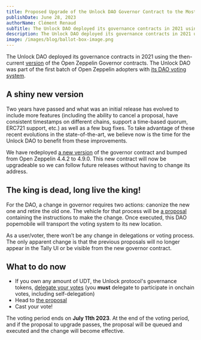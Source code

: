 ```yaml
---
title: Proposed Upgrade of the Unlock DAO Governor Contract to the Most Recent Version
publishDate: June 28, 2023
authorName: Clément Renaud
subTitle: The Unlock DAO deployed its governance contracts in 2021 using the then-current version of the Open Zeppelin Governor contracts. To take advantage of recent evolutions in the state-of-the-art, we believe now is the time for the Unlock DAO to redeploy a new version of the Open Zeppelin governor contracts and benefit from recent improvements.
description: The Unlock DAO deployed its governance contracts in 2021 using the then-current version of the Open Zeppelin Governor contracts. To take advantage of recent evolutions in the state-of-the-art, we believe now is the time for the Unlock DAO to redeploy a new version of the Open Zeppelin governor contracts and benefit from recent improvements.
image: /images/blog/ballot-box-image.png
---
```


The Unlock DAO deployed its governance contracts in 2021 using the then-current [version](https://blog.openzeppelin.com/governor-smart-contract) of the Open Zeppelin Governor contracts. The Unlock DAO was part of the first batch of Open Zeppelin adopters with [its DAO voting system](https://unlock-protocol.com/blog/unlock-dao).

## **A shiny new version**

Two years have passed and what was an initial release has evolved to include more features (including the ability to cancel a proposal, have consistent timestamps on different chains, support a time-based quorum, ERC721 support, etc.) as well as a few bug fixes. To take advantage of these recent evolutions in the state-of-the-art, we believe now is the time for the Unlock DAO to benefit from these improvements.

We have redeployed [a new version](https://etherscan.io/address/0x440d9D4E66d39bb28FB58729Cb4D3ead2A595591#code) of the governor contract and bumped from Open Zeppelin 4.4.2 to 4.9.0. This new contract will now be upgradeable so we can follow future releases without having to change its address.

## **The king is dead, long live the king!**

For the DAO, a change in governor requires two actions: canonize the new one and retire the old one. The vehicle for that process will be [a proposal](https://www.tally.xyz/gov/unlock/proposal/36208249270120864100503453462134662510103434369621143761091232235939585571890) containing the instructions to make the change. Once executed, this DAO popemobile will transport the voting system to its new location.

As a user/voter, there won’t be any change in delegations or voting process. The only apparent change is that the previous proposals will no longer appear in the Tally UI or be visible from the new governor contract.

## **What to do now**

-  If you own any amount of UDT, the Unlock protocol's governance tokens, [delegate your votes](https://unlock-protocol.com/guides/delegation/) (you **must** delegate to participate in onchain votes, including self-delegation)
- Head to [the proposal](https://www.tally.xyz/gov/unlock/proposal/36208249270120864100503453462134662510103434369621143761091232235939585571890)
- Cast your vote!

The voting period ends on **July 11th 2023**. At the end of the voting period, and if the proposal to upgrade passes, the proposal will be queued and executed and the change will become effective.
